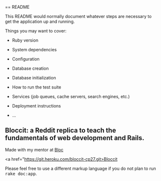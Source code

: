 == README

This README would normally document whatever steps are necessary to get the
application up and running.

Things you may want to cover:

* Ruby version

* System dependencies

* Configuration

* Database creation

* Database initialization

* How to run the test suite

* Services (job queues, cache servers, search engines, etc.)

* Deployment instructions

* ...

## Bloccit: a Reddit replica to teach the fundamentals of web development and Rails.

Made with my mentor at [Bloc](http://bloc.io)

<a href="https://git.heroku.com/bloccit-cp27.git>Bloccit</a>



Please feel free to use a different markup language if you do not plan to run
<tt>rake doc:app</tt>.
